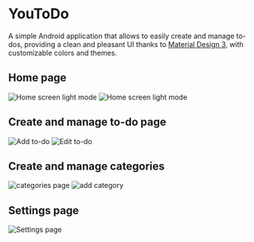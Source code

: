 # YouToDo

A simple Android application that allows to easily create and manage to-dos, providing a
clean and pleasant UI thanks to [Material Design 3](https://m3.material.io/), with
customizable colors and themes.

## Home page
![Home screen light mode](img/home_light_mode.jpg)
![Home screen light mode](img/home_dark_mode.jpg)

## Create and manage to-do page
![Add to-do](img/add_todo_page.jpg)
![Edit to-do](img/edit_todo_page.jpg)

## Create and manage categories
![categories page](img/categories_page.jpg)
![add category](img/add_category.png)

## Settings page
![Settings page](img/settings_page.jpg)
